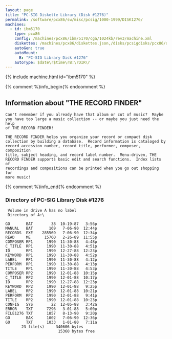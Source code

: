 ```yaml
---
layout: page
title: "PC-SIG Diskette Library (Disk #1276)"
permalink: /software/pcx86/sw/misc/pcsig/1000-1999/DISK1276/
machines:
  - id: ibm5170
    type: pcx86
    config: /machines/pcx86/ibm/5170/cga/1024kb/rev3/machine.xml
    diskettes: /machines/pcx86/diskettes.json,/disks/pcsigdisks/pcx86/diskettes.json
    autoGen: true
    autoMount:
      B: "PC-SIG Library Disk #1276"
    autoType: $date\r$time\rB:\rDIR\r
---
```


{% include machine.html id="ibm5170" %}

{% comment %}info_begin{% endcomment %}

## Information about "THE RECORD FINDER"

    Can't remember if you already have that album or cut of music?  Maybe
    you have too large a music collection -- or maybe you just need the help
    of THE RECORD FINDER!
    
    THE RECORD FINDER helps you organize your record or compact disk
    collection by building a database.  Record information is cataloged by
    record accession number, record title, performer, composer, composition
    title, subject heading, and record label number.  Menu-driven, THE
    RECORD FINDER supports basic edit and search functions.  Index lists of
    recordings and compositions can be printed when you go out shopping for
    more music!
{% comment %}info_end{% endcomment %}


### Directory of PC-SIG Library Disk #1276

     Volume in drive A has no label
     Directory of A:\

    GO       BAT        38  10-19-87   3:56p
    MANUAL   BAT       169   7-06-90  12:44p
    RECORDS  EXE    285569   7-06-90  12:34p
    READ     ME      15760   2-26-89  11:55p
    COMPOSER RP1      1990  11-30-88   4:48p
    C_TITLE  RP1      1990  11-30-88   4:51p
    ID       RP1      1990  12-27-88  12:23p
    KEYWORD  RP1      1990  11-30-88   4:52p
    LABEL    RP1      1990  11-30-88   4:12p
    PERFORM  RP1      1990  11-30-88   4:13p
    TITLE    RP1      1990  11-30-88   4:53p
    COMPOSER RP2      1990  12-01-88  10:15p
    C_TITLE  RP2      1990  12-01-88  10:17p
    ID       RP2      1990  12-27-88  12:23p
    KEYWORD  RP2      1990  12-01-88   9:25p
    LABEL    RP2      1990  12-01-88  10:21p
    PERFORM  RP2      1990  12-01-88   9:41p
    TITLE    RP2      1990  12-01-88  10:23p
    CONFIG   SYS        22  12-05-88   3:42a
    ERROR    TXT      7296   3-01-88   5:00p
    FILE1276 TXT      1857   8-13-90   9:20p
    GO       BAK      1002   7-06-90  12:36p
    GO       TXT      1033   1-01-80   7:11a
           23 file(s)     340606 bytes
                           15360 bytes free
